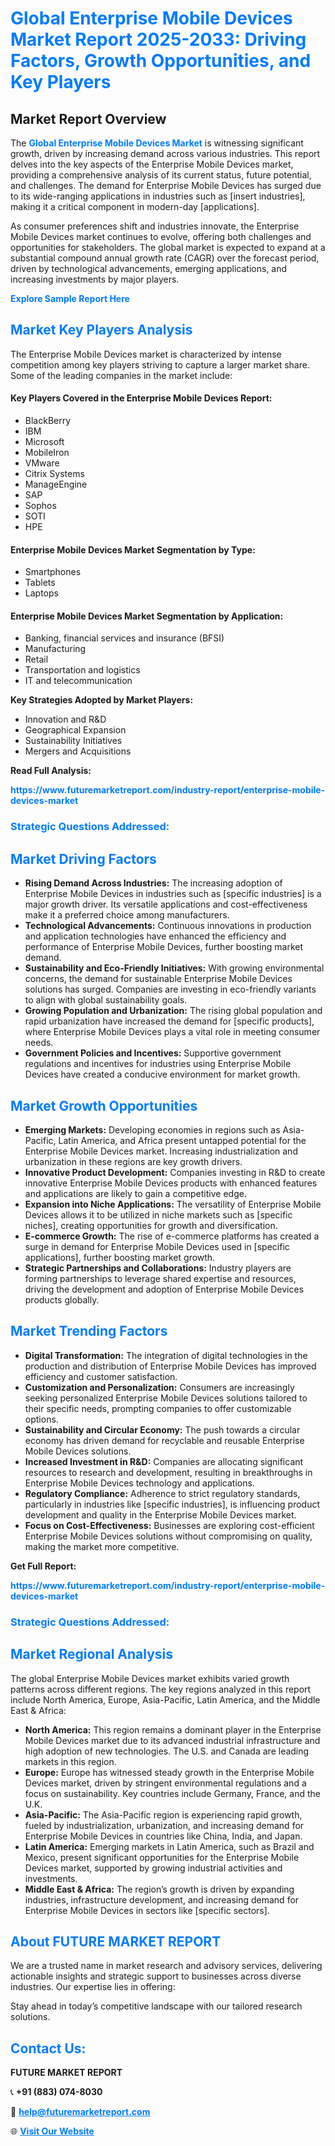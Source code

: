 <h1 style="color: #007BFF;">Global Enterprise Mobile Devices Market Report 2025-2033: Driving Factors, Growth Opportunities, and Key Players</h1>

<section id="overview">
<h2>Market Report Overview</h2>
<p>The <a href="https://www.futuremarketreport.com/industry-report/enterprise-mobile-devices-market" style="color: #007BFF; text-decoration: none;"><strong>Global Enterprise Mobile Devices Market</strong></a> is witnessing significant growth, driven by increasing demand across various industries. This report delves into the key aspects of the Enterprise Mobile Devices market, providing a comprehensive analysis of its current status, future potential, and challenges. The demand for Enterprise Mobile Devices has surged due to its wide-ranging applications in industries such as [insert industries], making it a critical component in modern-day [applications].</p>
<p>As consumer preferences shift and industries innovate, the Enterprise Mobile Devices market continues to evolve, offering both challenges and opportunities for stakeholders. The global market is expected to expand at a substantial compound annual growth rate (CAGR) over the forecast period, driven by technological advancements, emerging applications, and increasing investments by major players.</p>
</section>

<section id="overview">
<p><a href="https://www.futuremarketreport.com/request-sample/reportId=99282" style="color: #007BFF; text-decoration: none;"><strong>Explore Sample Report Here</strong></a></p>
</section>

<section id="key-players">
<h2 style="color: #007BFF;">Market Key Players Analysis</h2>
<p>The Enterprise Mobile Devices market is characterized by intense competition among key players striving to capture a larger market share. Some of the leading companies in the market include:</p>
<h4>Key Players Covered in the Enterprise Mobile Devices Report:</h4>
<ul><li>BlackBerry</li><li>IBM</li><li>Microsoft</li><li>MobileIron</li><li>VMware</li><li>Citrix Systems</li><li>ManageEngine</li><li>SAP</li><li>Sophos</li><li>SOTI</li><li>HPE</li></ul>
<h4>Enterprise Mobile Devices Market Segmentation by Type:</h4>
<ul><li>Smartphones</li><li>Tablets</li><li>Laptops</li></ul>

<h4>Enterprise Mobile Devices Market Segmentation by Application:</h4>
<ul><li>Banking, financial services and insurance (BFSI)</li><li>Manufacturing</li><li>Retail</li><li>Transportation and logistics</li><li>IT and telecommunication</li></ul>
<p><strong>Key Strategies Adopted by Market Players:</strong></p>
<ul>
<li>Innovation and R&D</li>
<li>Geographical Expansion</li>
<li>Sustainability Initiatives</li>
<li>Mergers and Acquisitions</li>
</ul>
</section>

<section>
<p><strong>Read Full Analysis: </strong></p><a href="https://www.futuremarketreport.com/industry-report/enterprise-mobile-devices-market" style="color: #007BFF; text-decoration: none;"><strong>https://www.futuremarketreport.com/industry-report/enterprise-mobile-devices-market</strong></a>
<h3 style="color: #007BFF;">Strategic Questions Addressed:</h3>
</section>

<section id="driving-factors">
<h2 style="color: #007BFF;">Market Driving Factors</h2>
<ul>
<li><strong>Rising Demand Across Industries:</strong> The increasing adoption of Enterprise Mobile Devices in industries such as [specific industries] is a major growth driver. Its versatile applications and cost-effectiveness make it a preferred choice among manufacturers.</li>
<li><strong>Technological Advancements:</strong> Continuous innovations in production and application technologies have enhanced the efficiency and performance of Enterprise Mobile Devices, further boosting market demand.</li>
<li><strong>Sustainability and Eco-Friendly Initiatives:</strong> With growing environmental concerns, the demand for sustainable Enterprise Mobile Devices solutions has surged. Companies are investing in eco-friendly variants to align with global sustainability goals.</li>
<li><strong>Growing Population and Urbanization:</strong> The rising global population and rapid urbanization have increased the demand for [specific products], where Enterprise Mobile Devices plays a vital role in meeting consumer needs.</li>
<li><strong>Government Policies and Incentives:</strong> Supportive government regulations and incentives for industries using Enterprise Mobile Devices have created a conducive environment for market growth.</li>
</ul>
</section>

<section id="growth-opportunities">
<h2 style="color: #007BFF;">Market Growth Opportunities</h2>
<ul>
<li><strong>Emerging Markets:</strong> Developing economies in regions such as Asia-Pacific, Latin America, and Africa present untapped potential for the Enterprise Mobile Devices market. Increasing industrialization and urbanization in these regions are key growth drivers.</li>
<li><strong>Innovative Product Development:</strong> Companies investing in R&D to create innovative Enterprise Mobile Devices products with enhanced features and applications are likely to gain a competitive edge.</li>
<li><strong>Expansion into Niche Applications:</strong> The versatility of Enterprise Mobile Devices allows it to be utilized in niche markets such as [specific niches], creating opportunities for growth and diversification.</li>
<li><strong>E-commerce Growth:</strong> The rise of e-commerce platforms has created a surge in demand for Enterprise Mobile Devices used in [specific applications], further boosting market growth.</li>
<li><strong>Strategic Partnerships and Collaborations:</strong> Industry players are forming partnerships to leverage shared expertise and resources, driving the development and adoption of Enterprise Mobile Devices products globally.</li>
</ul>
</section>

<section id="trending-factors">
<h2 style="color: #007BFF;">Market Trending Factors</h2>
<ul>
<li><strong>Digital Transformation:</strong> The integration of digital technologies in the production and distribution of Enterprise Mobile Devices has improved efficiency and customer satisfaction.</li>
<li><strong>Customization and Personalization:</strong> Consumers are increasingly seeking personalized Enterprise Mobile Devices solutions tailored to their specific needs, prompting companies to offer customizable options.</li>
<li><strong>Sustainability and Circular Economy:</strong> The push towards a circular economy has driven demand for recyclable and reusable Enterprise Mobile Devices solutions.</li>
<li><strong>Increased Investment in R&D:</strong> Companies are allocating significant resources to research and development, resulting in breakthroughs in Enterprise Mobile Devices technology and applications.</li>
<li><strong>Regulatory Compliance:</strong> Adherence to strict regulatory standards, particularly in industries like [specific industries], is influencing product development and quality in the Enterprise Mobile Devices market.</li>
<li><strong>Focus on Cost-Effectiveness:</strong> Businesses are exploring cost-efficient Enterprise Mobile Devices solutions without compromising on quality, making the market more competitive.</li>
</ul>
</section>

<section>
<p><strong>Get Full Report: </strong></p><a href="https://www.futuremarketreport.com/industry-report/enterprise-mobile-devices-market" style="color: #007BFF; text-decoration: none;"><strong>https://www.futuremarketreport.com/industry-report/enterprise-mobile-devices-market</strong></a>
<h3 style="color: #007BFF;">Strategic Questions Addressed:</h3>
</section>


<section id="regional-analysis">
<h2 style="color: #007BFF;">Market Regional Analysis</h2>
<p>The global Enterprise Mobile Devices market exhibits varied growth patterns across different regions. The key regions analyzed in this report include North America, Europe, Asia-Pacific, Latin America, and the Middle East & Africa:</p>
<ul>
<li><strong>North America:</strong> This region remains a dominant player in the Enterprise Mobile Devices market due to its advanced industrial infrastructure and high adoption of new technologies. The U.S. and Canada are leading markets in this region.</li>
<li><strong>Europe:</strong> Europe has witnessed steady growth in the Enterprise Mobile Devices market, driven by stringent environmental regulations and a focus on sustainability. Key countries include Germany, France, and the U.K.</li>
<li><strong>Asia-Pacific:</strong> The Asia-Pacific region is experiencing rapid growth, fueled by industrialization, urbanization, and increasing demand for Enterprise Mobile Devices in countries like China, India, and Japan.</li>
<li><strong>Latin America:</strong> Emerging markets in Latin America, such as Brazil and Mexico, present significant opportunities for the Enterprise Mobile Devices market, supported by growing industrial activities and investments.</li>
<li><strong>Middle East & Africa:</strong> The region’s growth is driven by expanding industries, infrastructure development, and increasing demand for Enterprise Mobile Devices in sectors like [specific sectors].</li>
</ul>
</section>

<footer>
<h2 style="color: #007BFF;">About FUTURE MARKET REPORT</h2>
<p>We are a trusted name in market research and advisory services, delivering actionable insights and strategic support to businesses across diverse industries. Our expertise lies in offering:</p>

<p>Stay ahead in today’s competitive landscape with our tailored research solutions.</p>

<h2 style="color: #007BFF;">Contact Us:</h2>
<p><strong>FUTURE MARKET REPORT</strong></p>
<p>📞 <strong>+91 (883) 074-8030</strong></p>
<p>📧 <strong><a href="mailto:help@futuremarketreport.com" style="color: #007BFF;">help@futuremarketreport.com</a></strong></p>
<p>🌐 <strong><a href="https://www.futuremarketreport.com/" style="color: #007BFF;">Visit Our Website</a></strong></p>
</footer>